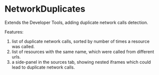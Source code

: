 # NetworkDuplicates
Extends the Developer Tools, adding duplicate network calls detection.

Features:

1. list of duplicate network calls, sorted by number of times a resource was called.
2. list of resources with the same name, which were called from different urls.
3. a side-panel in the sources tab, showing nested iframes which could lead to duplicate network calls.
